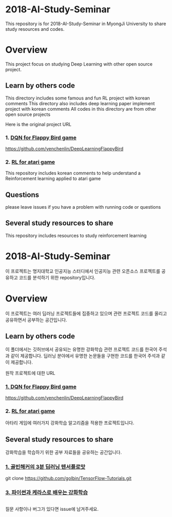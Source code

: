 # 2018-AI-Study-Seminar

This repository is for 2018-AI-Study-Seminar in MyongJi University to share study resources and codes.

# Overview
This project focus on studying Deep Learning with other open source project.

## Learn by others code
This directory includes some famous and fun RL project with korean comments
This directory also includes deep learning paper implement project with korean comments
All codes in this directory are from other open source projects

Here is the original project URL

### 1. [DQN for Flappy Bird game](https://github.com/yenchenlin/DeepLearningFlappyBird)
https://github.com/yenchenlin/DeepLearningFlappyBird

### 2. [RL for atari game](https://github.com/rlcode/reinforcement-learning-kr/tree/master/3-atari/1-breakout)
This repository includes korean comments to help understand a Reinforcement learning applied to atari game

## Questions
please leave issues if you have a problem with running code or questions

## Several study resources to share

This repository includes resources to study reinforcement learning 

# 2018-AI-Study-Seminar

이 프로젝트는 명지대학교 인공지능 스터디에서 인공지능 관련 오픈소스 프로젝트를 공유하고 코드를 분석하기 위한 repository입니다.

# Overview
이 프로젝트는 여러 딥러닝 프로젝트들에 집중하고 있으며 관련 프로젝트 코드를 올리고 공유하면서 공부하는 공간입니다.

## Learn by others code
이 폴더에서는 깃허브에서 공유되는 유명한 강화학습 관련 프로젝트 코드를 한국어 주석과 같이 제공합니다.
딥러닝 분야에서 유명한 논문들을 구현한 코드를 한국어 주석과 같이 제공합니다.

원작 프로젝트에 대한 URL

### [1. DQN for Flappy Bird game](https://github.com/yenchenlin/DeepLearningFlappyBird)
https://github.com/yenchenlin/DeepLearningFlappyBird

### 2. [RL for atari game](https://github.com/rlcode/reinforcement-learning-kr/tree/master/3-atari/1-breakout)
아타리 게임에 여러가지 강화학습 알고리즘을 적용한 프로젝트입니다.

## Several study resources to share

강화학습을 학습하기 위한 공부 자료들을 공유하는 공간입니다.

### [1. 골빈해커의 3분 딥러닝 텐서플로맛](https://github.com/golbin/TensorFlow-Tutorials)     
  
git clone https://github.com/golbin/TensorFlow-Tutorials.git  
  
### [3. 파이썬과 케라스로 배우는 강화학습](http://wikibook.co.kr/reinforcement-learning/)  

## 
질문 사항이나 버그가 있다면 issue에 남겨주세요.
